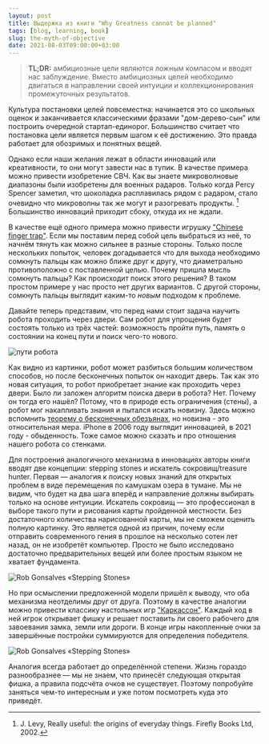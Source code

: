 ```yaml
---
layout: post
title: Выдержка из книги "Why Greatness cannot be planned"
tags: [blog, learning, book]
slug: the-myth-of-objective
date: 2021-08-03T09:00:00+03:00
---
```


> **TL;DR:** амбициозные цели являются ложным компасом и вводят нас заблуждение. Вместо амбициозных целей необходимо двигаться в направлении своей интуиции и коллекционирования промежуточных результатов.

Культура постановки целей повсеместна: начинается это со школьных оценок и заканчивается классическими фразами "дом-дерево-сын" или построить очередной стартап-единорог. Большинство считает что постановка цели является первым шагом к её достижению. Это правда работает для обозримых и понятных вещей. 

Однако если наши желания лежат в области инноваций или креативности, то они могут завести нас в тупик. В качестве примера можно привести изобретение СВЧ. Как вы знаете микроволновые диапазоны были изобретены для военных радаров. Только когда Percy Spencer заметил, что шоколадка расплавилась рядом с радаром, стало очевидно что микроволны так же могут и разогревать продукты. [^1] Большинство инноваций приходит сбоку, откуда их не ждали.

В качестве ещё одного примера можно привести игрушку ["Chinese finger trap"](https://en.wikipedia.org/wiki/Chinese_finger_trap). Если мы поставим перед собой цель выбраться из неё, то начнём тянуть как можно сильнее в разные стороны. Только после нескольких попыток, человек догадывается что для выхода необходимо сомкнуть пальцы как можно ближе друг к другу, что диаметрально противоположно с поставленной целью. Почему пришла мысль сомкнуть пальцы? Как происходит поиск этого решения? В таком простом примере у нас просто нет других вариантов. С другой стороны, сомкнуть пальцы выглядит каким-то *новым* подходом к проблеме. 

Давайте теперь представим, что перед нами стоит задача научить робота проходить через двери. Сам робот для упрощения будет состоять только из трёх частей: возможность пройти путь, память о состоянии на конец пути и поиск чего-то нового.

![пути робота](/images/Pasted%20image%2020210803104633.png)

Как видно из картинки, робот может разбиться большим количеством способов, но после бесконечных попыток он находит дверь. Так как это новая ситуация, то робот приобретает знание как проходить через двери. Было ли заложен алгоритм поиска двери в робота? Нет. Почему он тогда его нашёл? Потому, что в природе есть ограничения (стены), а робот мог накапливать знания и пытался искать новизну. Здесь можно вспомнить [теорему о бесконечных обезъянах](https://en.wikipedia.org/wiki/Infinite_monkey_theorem), но новизна - это относительная мера. iPhone в 2006 году выглядит инновацией, в 2021 году - обыденность. Тоже самое можно сказать и про отношения нашего робота со стенками.

Для построения аналогичного механизма в инновациях авторы книги вводят две концепции: stepping stones и искатель сокровищ/treasure hunter. Первая — аналогия к поиску новых знаний для открытых проблем в виде перемещения по камушкам озера в тумане. Мы не видим, что будет на два шага вперёд и направление должны выбирать только на основе интуиции. Искатель сокровищ — это профессионал в выборе такого пути и рисования карты пройденной местности. Без достаточного количества нарисованной карты, мы не сможем оценить полную картинку. Это является одной из причин, почему если отправить современного гения в прошлое на несколько сотен лет назад, он не изобретёт компьютер. Просто не было исследовано достаточно предварительных вещей или более простым языком не хватает фундамента.

![Rob Gonsalves «Stepping Stones»](/images/Pasted%20image%2020210803104557.png)

Но при осмыслении предложенной модели пришёл к выводу, что оба механизма неотделимы друг от друга. Поэтому в качестве аналогии можно привести классику настольных игр ["Каркассон"](https://en.wikipedia.org/wiki/Carcassonne_(board_game)). Каждый ход в ней игрок открывает фишку и решает поставить ли своего рабочего для завоевания замка, земли или дороги. В конце игры накопленные очки за завершённые постройки суммируются для определения победителя. 

![Rob Gonsalves «Stepping Stones»](/images/Pasted%20image%2020210803104029.png)

Аналогия всегда работает до определённой степени. Жизнь гораздо разнообразнее — мы не знаем, что принесёт следующая открытая фишка, а правила подсчёта очков не существует. Поэтому попробуйте заняться чем-то интересным и уже потом посмотреть куда это приведёт.

[^1]: J. Levy, Really useful: the origins of everyday things. Firefly Books Ltd, 2002.
